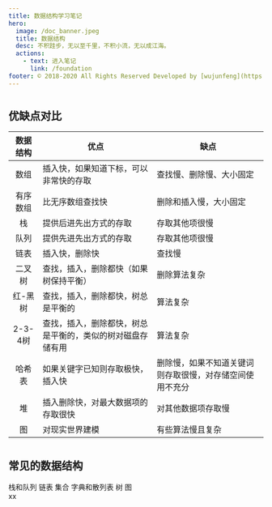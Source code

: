 ```yaml
---
title: 数据结构学习笔记
hero:
  image: /doc_banner.jpeg
  title: 数据结构
  desc: 不积跬步，无以至千里，不积小流，无以成江海。
  actions:
    - text: 进入笔记
      link: /foundation
footer: © 2018-2020 All Rights Reserved Developed by [wujunfeng](https://www.junfengshow.com)
---
```


#
## 优缺点对比
| 数据结构 | 优点 | 缺点 |
| :-------: | ---- | -- |
| 数组 | 插入快，如果知道下标，可以非常快的存取 | 查找慢、删除慢、大小固定 |
| 有序数组 | 比无序数组查找快 | 删除和插入慢，大小固定 |
| 栈 | 提供后进先出方式的存取 | 存取其他项很慢 |
| 队列 | 提供先进先出方式的存取 | 存取其他项很慢 |
| 链表 | 插入快，删除快 | 查找慢 |
| 二叉树 | 查找，插入，删除都快（如果树保持平衡） | 删除算法复杂 |
| 红-黑树 | 查找，插入，删除都快，树总是平衡的 | 算法复杂 |
| 2-3-4树 | 查找，插入，删除都快，树总是平衡的，类似的树对磁盘存储有用 | 算法复杂 |
| 哈希表 | 如果关键字已知则存取极快，插入快 | 删除慢，如果不知道关键词则存取很慢，对存储空间使用不充分 |
| 堆 | 插入删除快，对最大数据项的存取很快 | 对其他数据项存取慢 |
| 图 | 对现实世界建模 | 有些算法慢且复杂 |

#
## 常见的数据结构
栈和队列
链表
集合
字典和散列表
树
图  
xx